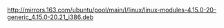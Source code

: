
http://mirrors.163.com/ubuntu/pool/main/l/linux/linux-modules-4.15.0-20-generic_4.15.0-20.21_i386.deb

